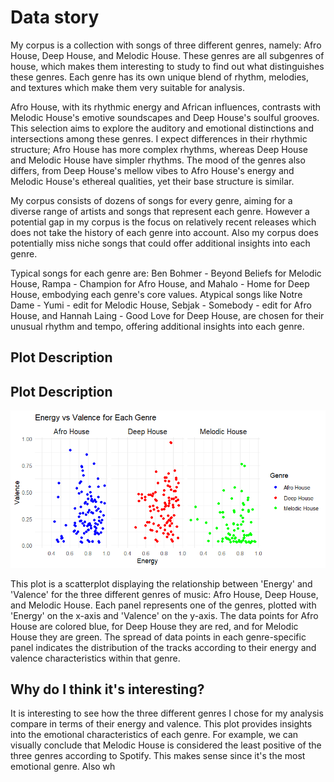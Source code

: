 # Data story

My corpus is a collection with songs of three different genres, namely: Afro House, Deep House, and Melodic House. These genres are all subgenres of house, which makes them interesting to study to find out what distinguishes these genres. Each genre has its own unique blend of rhythm, melodies, and textures which make them very suitable for analysis.

Afro House, with its rhythmic energy and African influences, contrasts with Melodic House's emotive soundscapes and Deep House's soulful grooves. This selection aims to explore the auditory and emotional distinctions and intersections among these genres. I expect differences in their rhythmic structure; Afro House has more complex rhythms, whereas Deep House and Melodic House have simpler rhythms. The mood of the genres also differs, from Deep House's mellow vibes to Afro House's energy and Melodic House's ethereal qualities, yet their base structure is similar.

My corpus consists of dozens of songs for every genre, aiming for a diverse range of artists and songs that represent each genre. However a potential gap in my corpus is the focus on relatively recent releases which does not take the history of each genre into account. Also my corpus does potentially miss niche songs that could offer additional insights into each genre.

Typical songs for each genre are: Ben Bohmer - Beyond Beliefs for Melodic House, Rampa - Champion for Afro House, and Mahalo - Home for Deep House, embodying each genre's core values. Atypical songs like Notre Dame - Yumi - edit for Melodic House, Sebjak - Somebody - edit for Afro House, and Hannah Laing - Good Love for Deep House, are chosen for their unusual rhythm and tempo, offering additional insights into each genre.

## Plot Description

## Plot Description

![Energy vs Valence for Each Genre](/Rplot.png "Energy vs Valence for Each Genre")

This plot is a scatterplot displaying the relationship between 'Energy' and 'Valence' for the three different genres of music: Afro House, Deep House, and Melodic House. Each panel represents one of the genres, plotted with 'Energy' on the x-axis and 'Valence' on the y-axis. The data points for Afro House are colored blue, for Deep House they are red, and for Melodic House they are green. The spread of data points in each genre-specific panel indicates the distribution of the tracks according to their energy and valence characteristics within that genre.

## Why do I think it's interesting?
It is interesting to see how the three different genres I chose for my analysis compare in terms of their energy and valence. This plot provides insights into the emotional characteristics of each genre. For example, we can visually conclude that Melodic House is considered the least positive of the three genres according to Spotify. This makes sense since it's the most emotional genre. Also wh